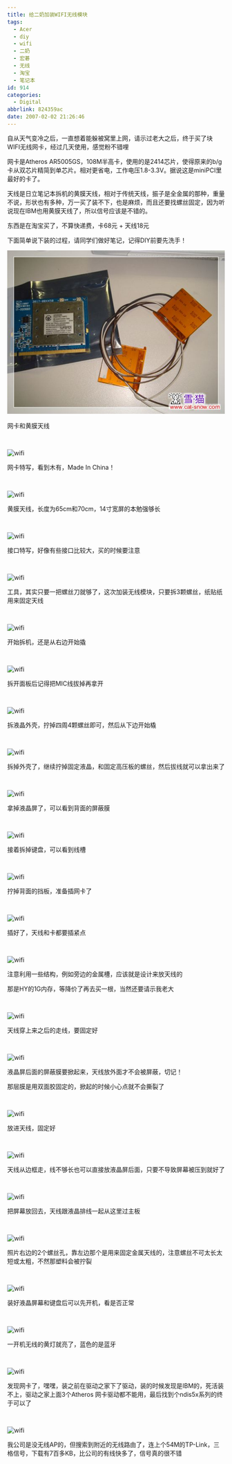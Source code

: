 ```yaml
---
title: 给二奶加装WIFI无线模块
tags:
  - Acer
  - diy
  - wifi
  - 二奶
  - 宏碁
  - 无线
  - 淘宝
  - 笔记本
id: 914
categories:
  - Digital
abbrlink: 824359ac
date: 2007-02-02 21:26:46
---
```


自从天气变冷之后，一直想着能躲被窝里上网，请示过老大之后，终于买了块WIFI无线网卡，经过几天使用，感觉粉不错哩

网卡是Atheros AR5005GS，108M半高卡，使用的是2414芯片，使得原来的b/g卡从双芯片精简到单芯片。相对更省电，工作电压1.8-3.3V。据说这是miniPCI里最好的卡了。

天线是日立笔记本拆机的黄膜天线，相对于传统天线，振子是全金属的那种，重量不说，形状也有多种，万一买了装不下，也是麻烦，而且还要找螺丝固定，因为听说现在IBM也用黄膜天线了，所以信号应该是不错的。

东西是在淘宝买了，不算快递费，卡68元 + 天线18元

下面简单说下装的过程，请同学们做好笔记，记得DIY前要先洗手！

![wifi](/images/2007/02/02_200702022128128671_12744.jpg)

网卡和黄膜天线

&nbsp;

![wifi](/blog/upload/2007/2/200702022151062278.jpg)

网卡特写，看到木有，Made In China！

&nbsp;

![wifi](/blog/upload/2007/2/200702022151230257.jpg)

黄膜天线，长度为65cm和70cm，14寸宽屏的本勉强够长

&nbsp;

![wifi](/blog/upload/2007/2/200702022151308512.jpg)

接口特写，好像有些接口比较大，买的时候要注意

&nbsp;

![wifi](/blog/upload/2007/2/200702022151374516.jpg)

工具，其实只要一把螺丝刀就够了，这次加装无线模块，只要拆3颗螺丝，纸贴纸用来固定天线

&nbsp;

![wifi](/blog/upload/2007/2/200702022151447240.jpg)

开始拆机，还是从右边开始撬

&nbsp;

![wifi](/blog/upload/2007/2/200702022151537217.jpg)

拆开面板后记得把MIC线拔掉再拿开

&nbsp;

![wifi](/blog/upload/2007/2/200702022152107057.jpg)

拆液晶外壳，拧掉四周4颗螺丝即可，然后从下边开始橇

&nbsp;

![wifi](/blog/upload/2007/2/200702022152153368.jpg)

拆掉外壳了，继续拧掉固定液晶，和固定高压板的螺丝，然后拔线就可以拿出来了

&nbsp;

![wifi](/blog/upload/2007/2/200702022152231735.jpg)

拿掉液晶屏了，可以看到背面的屏蔽膜

&nbsp;

![wifi](/blog/upload/2007/2/200702022152274016.jpg)

接着拆掉键盘，可以看到线槽

&nbsp;

![wifi](/blog/upload/2007/2/200702022152337213.jpg)

拧掉背面的挡板，准备插网卡了

&nbsp;

![wifi](/blog/upload/2007/2/200702022152381615.jpg)

插好了，天线和卡都要插紧点

&nbsp;

![wifi](/blog/upload/2007/2/200702022152451554.jpg)

注意利用一些结构，例如旁边的金属槽，应该就是设计来放天线的

那是HY的1G内存，等降价了再去买一根，当然还要请示我老大

&nbsp;

![wifi](/blog/upload/2007/2/200702022152514517.jpg)

天线穿上来之后的走线，要固定好

&nbsp;

![wifi](/blog/upload/2007/2/200702022152565774.jpg)

液晶屏后面的屏蔽膜要掀起来，天线放外面才不会被屏蔽，切记！

那层膜是用双面胶固定的，掀起的时候小心点就不会撕裂了

&nbsp;

![wifi](/blog/upload/2007/2/200702022153043703.jpg)

放进天线，固定好

&nbsp;

![wifi](/blog/upload/2007/2/200702022153114080.jpg)

天线从边框走，线不够长也可以直接放液晶屏后面，只要不导致屏幕被压到就好了

&nbsp;

![wifi](/blog/upload/2007/2/200702022153162861.jpg)

把屏幕放回去，天线跟液晶排线一起从这里过主板

&nbsp;

![wifi](/blog/upload/2007/2/200702022153221688.jpg)

照片右边的2个螺丝孔，靠左边那个是用来固定金属天线的，注意螺丝不可太长太短或太粗，不然那塑料会被拧裂

&nbsp;

![wifi](/blog/upload/2007/2/200702022153386853.jpg)

装好液晶屏幕和键盘后可以先开机，看是否正常

&nbsp;

![wifi](/blog/upload/2007/2/200702022153437457.jpg)

一开机无线的黄灯就亮了，蓝色的是蓝牙

&nbsp;

![wifi](/blog/upload/2007/2/200702022153498850.jpg)

发现网卡了，嘿嘿，装之前在驱动之家下了驱动，装的时候发现是IBM的，死活装不上，驱动之家上面3个Atheros 网卡驱动都不能用，最后找到个ndis5x系列的终于可以了

&nbsp;

![wifi](/blog/upload/2007/2/200702022153552700.jpg)

我公司是没无线AP的，但搜索到附近的无线路由了，连上个54M的TP-Link，三格信号，下载有7百多KB，比公司的有线快多了，信号真的很不错